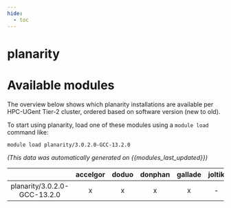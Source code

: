 ```yaml
---
hide:
  - toc
---
```


planarity
=========

# Available modules


The overview below shows which planarity installations are available per HPC-UGent Tier-2 cluster, ordered based on software version (new to old).

To start using planarity, load one of these modules using a `module load` command like:

```shell
module load planarity/3.0.2.0-GCC-13.2.0
```

*(This data was automatically generated on {{modules_last_updated}})*  

| |accelgor|doduo|donphan|gallade|joltik|shinx|skitty|
| :---: | :---: | :---: | :---: | :---: | :---: | :---: | :---: |
|planarity/3.0.2.0-GCC-13.2.0|x|x|x|x|-|x|x|
